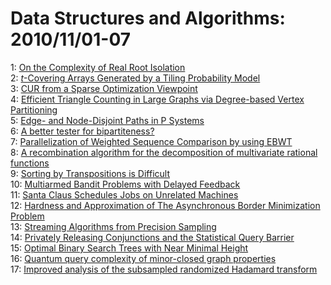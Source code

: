 # Data Structures and Algorithms: 2010/11/01-07  
1: [On the Complexity of Real Root Isolation](https://doi.org/10.48550/arXiv.1011.0344)  
2: [$t$-Covering Arrays Generated by a Tiling Probability Model](https://doi.org/10.48550/arXiv.1011.0351)  
3: [CUR from a Sparse Optimization Viewpoint](https://doi.org/10.48550/arXiv.1011.0413)  
4: [Efficient Triangle Counting in Large Graphs via Degree-based Vertex  Partitioning](https://doi.org/10.48550/arXiv.1011.0468)  
5: [Edge- and Node-Disjoint Paths in P Systems](https://doi.org/10.48550/arXiv.1011.0495)  
6: [A better tester for bipartiteness?](https://doi.org/10.48550/arXiv.1011.0531)  
7: [Parallelization of Weighted Sequence Comparison by using EBWT](https://doi.org/10.48550/arXiv.1011.0597)  
8: [A recombination algorithm for the decomposition of multivariate rational  functions](https://doi.org/10.48550/arXiv.1011.0972)  
9: [Sorting by Transpositions is Difficult](https://doi.org/10.48550/arXiv.1011.1157)  
10: [Multiarmed Bandit Problems with Delayed Feedback](https://doi.org/10.48550/arXiv.1011.1161)  
11: [Santa Claus Schedules Jobs on Unrelated Machines](https://doi.org/10.48550/arXiv.1011.1168)  
12: [Hardness and Approximation of The Asynchronous Border Minimization  Problem](https://doi.org/10.48550/arXiv.1011.1202)  
13: [Streaming Algorithms from Precision Sampling](https://doi.org/10.48550/arXiv.1011.1263)  
14: [Privately Releasing Conjunctions and the Statistical Query Barrier](https://doi.org/10.48550/arXiv.1011.1296)  
15: [Optimal Binary Search Trees with Near Minimal Height](https://doi.org/10.48550/arXiv.1011.1337)  
16: [Quantum query complexity of minor-closed graph properties](https://doi.org/10.48550/arXiv.1011.1443)  
17: [Improved analysis of the subsampled randomized Hadamard transform](https://doi.org/10.48550/arXiv.1011.1595)  